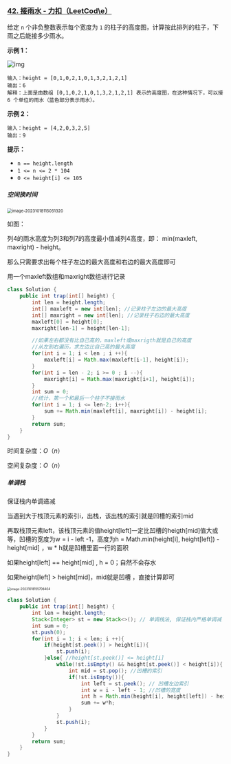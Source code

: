 ### [42. 接雨水 - 力扣（LeetCod\e）](https://leetcode.cn/problems/trapping-rain-water/)

给定 `n` 个非负整数表示每个宽度为 `1` 的柱子的高度图，计算按此排列的柱子，下雨之后能接多少雨水。

 

**示例 1：**

![img](https://assets.leetcode-cn.com/aliyun-lc-upload/uploads/2018/10/22/rainwatertrap.png)

```
输入：height = [0,1,0,2,1,0,1,3,2,1,2,1]
输出：6
解释：上面是由数组 [0,1,0,2,1,0,1,3,2,1,2,1] 表示的高度图，在这种情况下，可以接 6 个单位的雨水（蓝色部分表示雨水）。 
```

**示例 2：**

```
输入：height = [4,2,0,3,2,5]
输出：9
```

 

**提示：**

- `n == height.length`
- `1 <= n <= 2 * 104`
- `0 <= height[i] <= 105`



##### **空间换时间**

<img src="https://palepics.oss-cn-guangzhou.aliyuncs.com/img/image-20231018115051320.png" alt="image-20231018115051320" style="zoom: 67%;" />

如图：

列4的雨水高度为列3和列7的高度最小值减列4高度，即： min(maxleft, maxright) - height。

那么只需要求出每个柱子左边的最大高度和右边的最大高度即可

用一个maxleft数组和maxright数组进行记录



```java
class Solution {
    public int trap(int[] height) {
        int len = height.length;
        int[] maxleft = new int[len]; //记录柱子左边的最大高度
        int[] maxright = new int[len]; //记录柱子右边的最大高度
        maxleft[0] = height[0]; 
        maxright[len-1] = height[len-1];

        //如果左右都没有比自己高的，maxleft或maxrigth就是自己的高度
        //从左到右遍历，求左边比自己高的最大高度
        for(int i = 1; i < len ; i ++){
            maxleft[i] = Math.max(maxleft[i-1], height[i]);
        }
        for(int i = len - 2; i >= 0 ; i --){
            maxright[i] = Math.max(maxright[i+1], height[i]); 
        }
        int sum = 0;
        //统计，第一个和最后一个柱子不接雨水
        for(int i = 1; i <= len-2; i++){
            sum += Math.min(maxleft[i], maxright[i]) - height[i];
        }
        return sum;
    }
}
```

时间复杂度：$O（n）$

空间复杂度：$O（n）$



##### **单调栈**

保证栈内单调递减

当遇到大于栈顶元素的索引i，出栈，该出栈的索引就是凹槽的索引mid

再取栈顶元素left，该栈顶元素的值height[left]一定比凹槽的heigth[mid]值大或等，凹槽的宽度为w = i - left -1，高度为h = Math.min(height[i], height[left]) - height[mid] ，w * h就是凹槽里面一行的面积

如果height[left] == height[mid] ,  h = 0；自然不会存水

如果height[left] > height[mid]，mid就是凹槽 ，直接计算即可



<img src="https://palepics.oss-cn-guangzhou.aliyuncs.com/img/image-20231018155706404.png" alt="image-20231018155706404" style="zoom:50%;" />



```java
class Solution {
    public int trap(int[] height) {
        int len = height.length;
        Stack<Integer> st = new Stack<>(); // 单调栈法, 保证栈内严格单调减 
        int sum = 0;
        st.push(0);
        for(int i = 1; i < len; i ++){
            if(height[st.peek()] > height[i]){
                st.push(i);
            }else{ //height[st.peek()] <= height[i]
                while(!st.isEmpty() && height[st.peek()] < height[i]){
                    int mid = st.pop(); //凹槽的索引
                    if(!st.isEmpty()){
                        int left = st.peek(); // 凹槽左边索引
                        int w = i - left - 1; //凹槽的宽度
                        int h = Math.min(height[i], height[left]) - height[mid];
                        sum += w*h;
                    }
                }
                st.push(i);
            }
        }
        return sum;
    }
}
```

